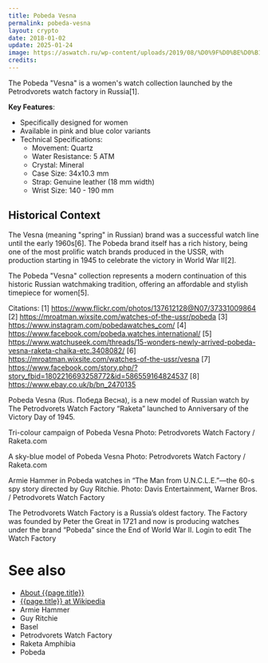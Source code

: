 ```yaml
---
title: Pobeda Vesna
permalink: pobeda-vesna
layout: crypto
date: 2018-01-02
update: 2025-01-24
image: https://aswatch.ru/wp-content/uploads/2019/08/%D0%9F%D0%BE%D0%B1%D0%B5%D0%B4%D0%B0-PW-03-62-40-0067-%D0%92%D0%B5%D1%81%D0%BD%D0%B0-01.jpg
credits:
---
```


The Pobeda "Vesna" is a women's watch collection launched by the Petrodvorets watch factory in Russia[1].

**Key Features**:

- Specifically designed for women
- Available in pink and blue color variants
- Technical Specifications:
  - Movement: Quartz
  - Water Resistance: 5 ATM
  - Crystal: Mineral
  - Case Size: 34x10.3 mm
  - Strap: Genuine leather (18 mm width)
  - Wrist Size: 140 - 190 mm

## Historical Context

The Vesna (meaning "spring" in Russian) brand was a successful watch line until the early 1960s[6]. The Pobeda brand itself has a rich history, being one of the most prolific watch brands produced in the USSR, with production starting in 1945 to celebrate the victory in World War II[2].

The Pobeda "Vesna" collection represents a modern continuation of this historic Russian watchmaking tradition, offering an affordable and stylish timepiece for women[5].

Citations:
[1] https://www.flickr.com/photos/137612128@N07/37331009864
[2] https://mroatman.wixsite.com/watches-of-the-ussr/pobeda
[3] https://www.instagram.com/pobedawatches_com/
[4] https://www.facebook.com/pobeda.watches.international/
[5] https://www.watchuseek.com/threads/15-wonders-newly-arrived-pobeda-vesna-raketa-chaika-etc.3408082/
[6] https://mroatman.wixsite.com/watches-of-the-ussr/vesna
[7] https://www.facebook.com/story.php/?story_fbid=1802216693258772&id=586559164824537
[8] https://www.ebay.co.uk/b/bn_2470135


Pobeda Vesna (Rus. Победа Весна), is a new model of Russian watch by The Petrodvorets Watch Factory “Raketa” launched to Anniversary of the Victory Day of 1945.

Tri-colour campaign of Pobeda Vesna
Photo: Petrodvorets Watch Factory / Raketa.com

A sky-blue model of Pobeda Vesna
Photo: Petrodvorets Watch Factory / Raketa.com

Armie Hammer in Pobeda watches in “The Man from U.N.C.L.E.”—the 60-s spy story directed by Guy Ritchie. Photo: Davis Entertainment, Warner Bros. / Petrodvorets Watch Factory

The Petrodvorets Watch Factory is a Russia’s oldest factory.  The Factory was founded by Peter the Great in 1721 and now is producing watches under the brand “Pobeda” since the End of World War II. Login to edit The Watch Factory

# See also

+ [About {{page.title}}](index)
+ [{{page.title}} at Wikipedia](index)
+ Armie Hammer
+ Guy Ritchie
+ Basel
+ Petrodvorets Watch Factory
+ Raketa Amphibia
+ Pobeda
